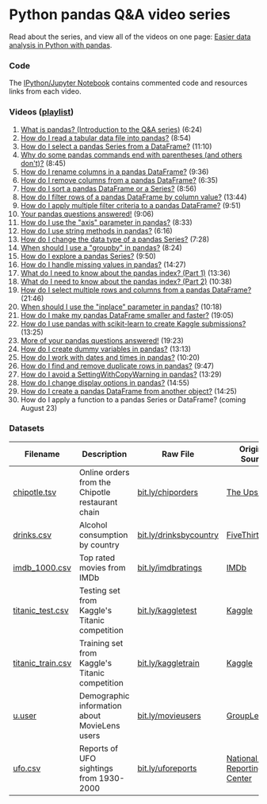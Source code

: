 # Python pandas Q&A video series

Read about the series, and view all of the videos on one page: [Easier data analysis in Python with pandas](http://www.dataschool.io/easier-data-analysis-with-pandas/).

### Code

The [IPython/Jupyter Notebook](http://nbviewer.jupyter.org/github/justmarkham/pandas-videos/blob/master/pandas.ipynb) contains commented code and resources links from each video.

### Videos ([playlist](https://www.youtube.com/playlist?list=PL5-da3qGB5ICCsgW1MxlZ0Hq8LL5U3u9y))

1. [What is pandas? (Introduction to the Q&A series)](https://www.youtube.com/watch?v=yzIMircGU5I&list=PL5-da3qGB5ICCsgW1MxlZ0Hq8LL5U3u9y&index=1) (6:24)
2. [How do I read a tabular data file into pandas?](https://www.youtube.com/watch?v=5_QXMwezPJE&list=PL5-da3qGB5ICCsgW1MxlZ0Hq8LL5U3u9y&index=2) (8:54)
3. [How do I select a pandas Series from a DataFrame?](https://www.youtube.com/watch?v=zxqjeyKP2Tk&list=PL5-da3qGB5ICCsgW1MxlZ0Hq8LL5U3u9y&index=3) (11:10)
4. [Why do some pandas commands end with parentheses (and others don't)?](https://www.youtube.com/watch?v=hSrDViyKWVk&list=PL5-da3qGB5ICCsgW1MxlZ0Hq8LL5U3u9y&index=4) (8:45)
5. [How do I rename columns in a pandas DataFrame?](https://www.youtube.com/watch?v=0uBirYFhizE&list=PL5-da3qGB5ICCsgW1MxlZ0Hq8LL5U3u9y&index=5) (9:36)
6. [How do I remove columns from a pandas DataFrame?](https://www.youtube.com/watch?v=gnUKkS964WQ&list=PL5-da3qGB5ICCsgW1MxlZ0Hq8LL5U3u9y&index=6) (6:35)
7. [How do I sort a pandas DataFrame or a Series?](https://www.youtube.com/watch?v=zY4doF6xSxY&list=PL5-da3qGB5ICCsgW1MxlZ0Hq8LL5U3u9y&index=7) (8:56)
8. [How do I filter rows of a pandas DataFrame by column value?](https://www.youtube.com/watch?v=2AFGPdNn4FM&list=PL5-da3qGB5ICCsgW1MxlZ0Hq8LL5U3u9y&index=8) (13:44)
9. [How do I apply multiple filter criteria to a pandas DataFrame?](https://www.youtube.com/watch?v=YPItfQ87qjM&list=PL5-da3qGB5ICCsgW1MxlZ0Hq8LL5U3u9y&index=9) (9:51)
10. [Your pandas questions answered!](https://www.youtube.com/watch?v=B-r9VuK80dk&list=PL5-da3qGB5ICCsgW1MxlZ0Hq8LL5U3u9y&index=10) (9:06)
11. [How do I use the "axis" parameter in pandas?](https://www.youtube.com/watch?v=PtO3t6ynH-8&list=PL5-da3qGB5ICCsgW1MxlZ0Hq8LL5U3u9y&index=11) (8:33)
12. [How do I use string methods in pandas?](https://www.youtube.com/watch?v=bofaC0IckHo&list=PL5-da3qGB5ICCsgW1MxlZ0Hq8LL5U3u9y&index=12) (6:16)
13. [How do I change the data type of a pandas Series?](https://www.youtube.com/watch?v=V0AWyzVMf54&list=PL5-da3qGB5ICCsgW1MxlZ0Hq8LL5U3u9y&index=13) (7:28)
14. [When should I use a "groupby" in pandas?](https://www.youtube.com/watch?v=qy0fDqoMJx8&list=PL5-da3qGB5ICCsgW1MxlZ0Hq8LL5U3u9y&index=14) (8:24)
15. [How do I explore a pandas Series?](https://www.youtube.com/watch?v=QTVTq8SPzxM&list=PL5-da3qGB5ICCsgW1MxlZ0Hq8LL5U3u9y&index=15) (9:50)
16. [How do I handle missing values in pandas?](https://www.youtube.com/watch?v=fCMrO_VzeL8&list=PL5-da3qGB5ICCsgW1MxlZ0Hq8LL5U3u9y&index=16) (14:27)
17. [What do I need to know about the pandas index? (Part 1)](https://www.youtube.com/watch?v=OYZNk7Z9s6I&list=PL5-da3qGB5ICCsgW1MxlZ0Hq8LL5U3u9y&index=17) (13:36)
18. [What do I need to know about the pandas index? (Part 2)](https://www.youtube.com/watch?v=15q-is8P_H4&list=PL5-da3qGB5ICCsgW1MxlZ0Hq8LL5U3u9y&index=18) (10:38)
19. [How do I select multiple rows and columns from a pandas DataFrame?](https://www.youtube.com/watch?v=xvpNA7bC8cs&list=PL5-da3qGB5ICCsgW1MxlZ0Hq8LL5U3u9y&index=19) (21:46)
20. [When should I use the "inplace" parameter in pandas?](https://www.youtube.com/watch?v=XaCSdr7pPmY&list=PL5-da3qGB5ICCsgW1MxlZ0Hq8LL5U3u9y&index=20) (10:18)
21. [How do I make my pandas DataFrame smaller and faster?](https://www.youtube.com/watch?v=wDYDYGyN_cw&list=PL5-da3qGB5ICCsgW1MxlZ0Hq8LL5U3u9y&index=21) (19:05)
22. [How do I use pandas with scikit-learn to create Kaggle submissions?](https://www.youtube.com/watch?v=ylRlGCtAtiE&list=PL5-da3qGB5ICCsgW1MxlZ0Hq8LL5U3u9y&index=22) (13:25)
23. [More of your pandas questions answered!](https://www.youtube.com/watch?v=oH3wYKvwpJ8&list=PL5-da3qGB5ICCsgW1MxlZ0Hq8LL5U3u9y&index=23) (19:23)
24. [How do I create dummy variables in pandas?](https://www.youtube.com/watch?v=0s_1IsROgDc&list=PL5-da3qGB5ICCsgW1MxlZ0Hq8LL5U3u9y&index=24) (13:13)
25. [How do I work with dates and times in pandas?](https://www.youtube.com/watch?v=yCgJGsg0Xa4&list=PL5-da3qGB5ICCsgW1MxlZ0Hq8LL5U3u9y&index=25) (10:20)
26. [How do I find and remove duplicate rows in pandas?](https://www.youtube.com/watch?v=ht5buXUMqkQ&list=PL5-da3qGB5ICCsgW1MxlZ0Hq8LL5U3u9y&index=26) (9:47)
27. [How do I avoid a SettingWithCopyWarning in pandas?](https://www.youtube.com/watch?v=4R4WsDJ-KVc&list=PL5-da3qGB5ICCsgW1MxlZ0Hq8LL5U3u9y&index=27) (13:29)
28. [How do I change display options in pandas?](https://www.youtube.com/watch?v=yiO43TQ4xvc&list=PL5-da3qGB5ICCsgW1MxlZ0Hq8LL5U3u9y&index=28) (14:55)
29. [How do I create a pandas DataFrame from another object?](https://www.youtube.com/watch?v=-Ov1N1_FbP8&list=PL5-da3qGB5ICCsgW1MxlZ0Hq8LL5U3u9y&index=29) (14:25)
30. How do I apply a function to a pandas Series or DataFrame? (coming August 23)

### Datasets

Filename | Description | Raw File | Original Source | Other
--- | --- | --- | --- | ---
[chipotle.tsv](data/chipotle.tsv) | Online orders from the Chipotle restaurant chain | [bit.ly/chiporders](http://bit.ly/chiporders) | [The Upshot](https://github.com/TheUpshot/chipotle) | [Upshot article](http://www.nytimes.com/interactive/2015/02/17/upshot/what-do-people-actually-order-at-chipotle.html)
[drinks.csv](data/drinks.csv) | Alcohol consumption by country | [bit.ly/drinksbycountry](http://bit.ly/drinksbycountry) | [FiveThirtyEight](https://github.com/fivethirtyeight/data/tree/master/alcohol-consumption) | [FiveThirtyEight article](http://fivethirtyeight.com/datalab/dear-mona-followup-where-do-people-drink-the-most-beer-wine-and-spirits/)
[imdb_1000.csv](data/imdb_1000.csv) | Top rated movies from IMDb | [bit.ly/imdbratings](http://bit.ly/imdbratings) | [IMDb](http://www.imdb.com/search/title?groups=top_1000&sort=user_rating&view=simple) | [Web scraping script](https://github.com/justmarkham/DAT5/blob/master/code/08_web_scraping.py)
[titanic_test.csv](data/titanic_test.csv) | Testing set from Kaggle's Titanic competition | [bit.ly/kaggletest](http://bit.ly/kaggletest) | [Kaggle](https://www.kaggle.com/c/titanic) | [Data dictionary](https://www.kaggle.com/c/titanic/data)
[titanic_train.csv](data/titanic_train.csv) | Training set from Kaggle's Titanic competition | [bit.ly/kaggletrain](http://bit.ly/kaggletrain) | [Kaggle](https://www.kaggle.com/c/titanic) | [Data dictionary](https://www.kaggle.com/c/titanic/data)
[u.user](data/u.user) | Demographic information about MovieLens users | [bit.ly/movieusers](http://bit.ly/movieusers) | [GroupLens](http://grouplens.org/datasets/movielens/100k/) | [Data dictionary](http://files.grouplens.org/datasets/movielens/ml-100k-README.txt)
[ufo.csv](data/ufo.csv) | Reports of UFO sightings from 1930-2000 | [bit.ly/uforeports](http://bit.ly/uforeports) | [National UFO Reporting Center](http://www.nuforc.org/webreports.html) | [Web scraping script](https://github.com/josiahdavis/josiahdavis.github.io/blob/master/supporting%20material/get_ufo_data.py)
